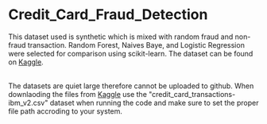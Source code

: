 # Credit_Card_Fraud_Detection

This dataset used is synthetic which is mixed with random fraud and non-fraud transaction. Random Forest, Naives Baye, and Logistic Regression were selected for comparison using scikit-learn. The dataset can be found on [Kaggle](https://www.kaggle.com/datasets/ealtman2019/credit-card-transactions).<br><br>

The datasets are quiet large therefore cannot be uploaded to github. When downlaoding the files from [Kaggle](https://www.kaggle.com/datasets/ealtman2019/credit-card-transactions) use the "credit_card_transactions-ibm_v2.csv" dataset when running the code and make sure to set the proper file path accroding to your system. 
